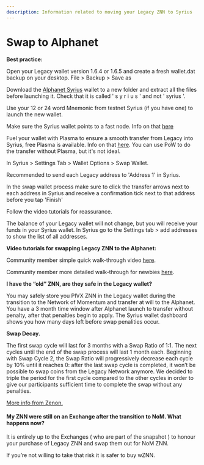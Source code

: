 ```yaml
---
description: Information related to moving your Legacy ZNN to Syrius
---
```


# Swap to Alphanet

**Best practice:**

Open your Legacy wallet version 1.6.4 or 1.6.5 and create a fresh wallet.dat backup on your desktop. File > Backup > Save as

Download the [Alphanet Syrius](https://zenon.network/#downloads) wallet to a new folder and extract all the files before launching it. Check that it is called ' s y r i u s '  and not ' syrius '.

Use your 12 or 24 word Mnemonic from testnet Syrius (if you have one) to launch the new wallet.

Make sure the Syrius wallet points to a fast node. Info on that [here](../getting-started.md#or-connect-to-a-public-rpc-node)&#x20;

Fuel your wallet with Plasma to ensure a smooth transfer from Legacy into Syrius, free Plasma is available. Info on that [here](fees-and-plasma.md). You can use PoW to do the transfer without Plasma, but it's not ideal.&#x20;

In Syrius > Settings Tab > Wallet Options  > Swap Wallet.

Recommended to send each Legacy address to 'Address 1' in Syrius.

In the swap wallet process make sure to click the transfer arrows next to each address in Syrius and receive a confirmation tick next to that address before you tap 'Finish'

Follow the video tutorials for reassurance.

The balance of your Legacy wallet will not change, but you will receive your funds in your Syrius wallet. In Syrius go to the Settings tab > add addresses to show the list of all addresses.

**Video tutorials for swapping Legacy ZNN to the Alphanet:**

Community member simple quick walk-through video [here](https://youtu.be/Ge9BMVHC5JA?t=34).

Community member more detailed walk-through for newbies [here](https://youtu.be/XtA\_HgiEnoY).

**I have the “old” ZNN, are they safe in the Legacy wallet?**

You may safely store you PIVX ZNN in the Legacy wallet during the transition to the Network of Momentum and transfer at will to the Alphanet. You have a 3 month time window after Alphanet launch to transfer without penalty, after that penalties begin to apply. The Syrius wallet dashboard shows you how many days left before swap penalities occur.

**Swap Decay.**

The first swap cycle will last for 3 months with a Swap Ratio of 1:1. The next cycles until the end of the swap process will last 1 month each. Beginning with Swap Cycle 2, the Swap Ratio will progressively decrease each cycle by 10% until it reaches 0: after the last swap cycle is completed, it won’t be possible to swap coins from the Legacy Network anymore. We decided to triple the period for the first cycle compared to the other cycles in order to give our participants sufficient time to complete the swap without any penalties.

[More info from Zenon.](https://medium.com/@zenon.network/alphanet-swap-cycles-658981a9d8bd)

#### **My ZNN were still on an Exchange after the transition to NoM. What happens now?**

It is entirely up to the Exchanges ( who are part of the snapshot ) to honour your purchase of Legacy ZNN and swap them out for NoM ZNN.

If you’re not willing to take that risk it is safer to buy wZNN.

#### &#x20;<a href="#q-can-i-still-participate-in-swapdrop-and-receive-pp-rewards" id="q-can-i-still-participate-in-swapdrop-and-receive-pp-rewards"></a>
